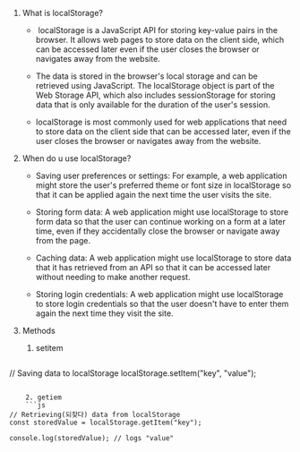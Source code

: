 1. What is localStorage?

	-  localStorage is a JavaScript API for storing key-value pairs in the browser. It allows web pages to store data on the client side, which can be accessed later even if the user closes the browser or navigates away from the website. 

	- The data is stored in the browser's local storage and can be retrieved using JavaScript. The localStorage object is part of the Web Storage API, which also includes sessionStorage for storing data that is only available for the duration of the user's session.

	- localStorage is most commonly used for web applications that need to store data on the client side that can be accessed later, even if the user closes the browser or navigates away from the website.


2. When do u use localStorage?

	-   Saving user preferences or settings: For example, a web application might store the user's preferred theme or font size in localStorage so that it can be applied again the next time the user visits the site.
	    
	-   Storing form data: A web application might use localStorage to store form data so that the user can continue working on a form at a later time, even if they accidentally close the browser or navigate away from the page.
	    
	-   Caching data: A web application might use localStorage to store data that it has retrieved from an API so that it can be accessed later without needing to make another request.
	    
	-   Storing login credentials: A web application might use localStorage to store login credentials so that the user doesn't have to enter them again the next time they visit the site.

3. Methods
	1. setitem
	```js
// Saving data to localStorage
localStorage.setItem("key", "value");

```

	2. getiem
	```js
// Retrieving(되찾다) data from localStorage
const storedValue = localStorage.getItem("key");

console.log(storedValue); // logs "value"
```